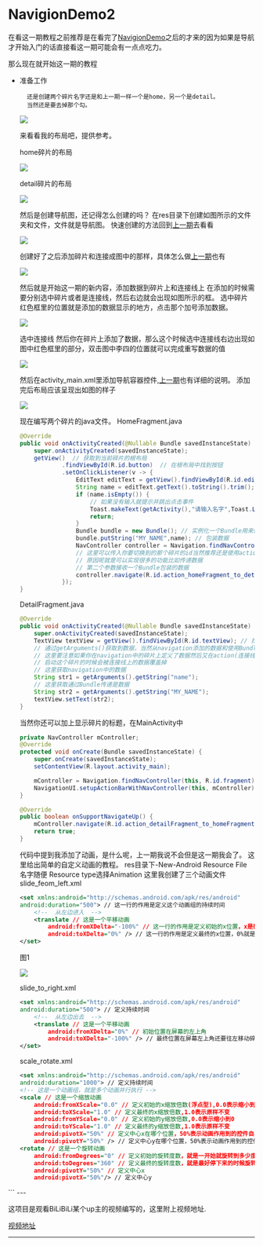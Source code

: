 # NavigionDemo2
    
在看这一期教程之前推荐是在看完了[NavigionDemo](https://github.com/yi-sheep/NavigionDemo)之后的才来的因为如果是导航才开始入门的话直接看这一期可能会有一点点吃力。

那么现在就开始这一期的教程
- 准备工作

        还是创建两个碎片名字还是和上一期一样一个是home，另一个是detail。
        当然还是要去掉那个勾。

    <img src="https://yi-sheep.github.io/NavigionDemo/Res/image/Navigation_2.png">
    
    来看看我的布局吧，提供参考。

    home碎片的布局

    <img src="https://yi-sheep.github.io/NavigionDemo2/Res/image/Navigion2_1.png">

    detail碎片的布局

    <img src="https://yi-sheep.github.io/NavigionDemo2/Res/image/Navigion2_2.png">
    
    然后是创建导航图，还记得怎么创建的吗？
    在res目录下创建如图所示的文件夹和文件，文件就是导航图。
    快速创建的方法回到[上一期](https://github.com/yi-sheep/NavigionDemo#NavGraph)去看看

    <img src="https://yi-sheep.github.io/NavigionDemo2/Res/image/Navigion2_3.png">

    创建好了之后添加碎片和连接成图中的那样，具体怎么做[上一期](https://github.com/yi-sheep/NavigionDemo#NavGraph)也有

    <img src="https://yi-sheep.github.io/NavigionDemo2/Res/image/Navigion2_4.png">

    然后就是开始这一期的新内容，添加数据到碎片上和连接线上
    在添加的时候需要分别选中碎片或者是连接线，然后右边就会出现如图所示的框。
    选中碎片
    红色框里的位置就是添加的数据显示的地方，点击那个加号添加数据。

    <img src="https://yi-sheep.github.io/NavigionDemo2/Res/image/Navigion2_6.png">

    选中连接线
    然后你在碎片上添加了数据，那么这个时候选中连接线右边出现如图中红色框里的部分，双击图中李四的位置就可以完成重写数据的值

    <img src="https://yi-sheep.github.io/NavigionDemo2/Res/image/Navigion2_7.png">

    然后在activity_main.xml里添加导航容器控件,[上一期](https://github.com/yi-sheep/NavigionDemo#NavHost)也有详细的说明。
    添加完后布局应该呈现出如图的样子

    <img src="https://yi-sheep.github.io/NavigionDemo2/Res/image/Navigion2_5.png">

    现在编写两个碎片的java文件。
    HomeFragment.java
    ```java
    @Override
    public void onActivityCreated(@Nullable Bundle savedInstanceState) {
        super.onActivityCreated(savedInstanceState);
        getView()  // 获取到当前碎片的根布局
                .findViewById(R.id.button)  // 在根布局中找到按钮
                .setOnClickListener(v -> {
                    EditText editText = getView().findViewById(R.id.editText); // 找到输入框
                    String name = editText.getText().toString().trim(); // 获取到输入框的内容
                    if (name.isEmpty()) {
                        // 如果没有输入就提示并跳出点击事件
                        Toast.makeText(getActivity(),"请输入名字",Toast.LENGTH_SHORT).show();
                        return;
                    }
                    Bundle bundle = new Bundle(); // 实例化一个Bundle用来传递数据
                    bundle.putString("MY_NAME",name); // 包装数据
                    NavController controller = Navigation.findNavController(v);
                    // 这里可以传入你要切换到的那个碎片的id当然推荐还是使用action的id
                    // 原因呢就是可以实现很多的功能比如传递数据
                    // 第二个参数接收一个Bundle包装的数据
                    controller.navigate(R.id.action_homeFragment_to_detailFragment,bundle);
                });
    }
    ```
    DetailFragment.java
    ```java
    @Override
    public void onActivityCreated(@Nullable Bundle savedInstanceState) {
        super.onActivityCreated(savedInstanceState);
        TextView textView = getView().findViewById(R.id.textView); // 找到TextView
        // 通过getArguments()获取到数据，当然从navigation添加的数据和使用Bundle传递是数据都可以通过这样获取到
        // 这里要注意如果你在navigation中的碎片上定义了数据然后又在action(连接线)中定义了同样key的数据那么
        // 启动这个碎片的时候会被连接线上的数据覆盖掉
        // 这里获取navigation中的数据
        String str1 = getArguments().getString("name");
        // 这里获取通过Bundle传递是数据
        String str2 = getArguments().getString("MY_NAME");
        textView.setText(str2);
    }
    ```
    当然你还可以加上显示碎片的标题，在MainActivity中

    ```java
    private NavController mController;
    @Override
    protected void onCreate(Bundle savedInstanceState) {
        super.onCreate(savedInstanceState);
        setContentView(R.layout.activity_main);

        mController = Navigation.findNavController(this, R.id.fragment);
        NavigationUI.setupActionBarWithNavController(this, mController);
    }

    @Override
    public boolean onSupportNavigateUp() {
        mController.navigate(R.id.action_detailFragment_to_homeFragment); // 这里将连接线传入，是因为我添加了动画
        return true;
    }
    ```

    代码中提到我添加了动画，是什么呢，上一期我说不会但是这一期我会了。
    这里给出简单的自定义动画的教程。
    res目录下-New-Android Resource File
    名字随便
    Resource type选择Animation
    这里我创建了三个动画文件
    slide_feom_left.xml
    ```xml
    <set xmlns:android="http://schemas.android.com/apk/res/android"
    android:duration="500"> // 这一行的作用是定义这个动画组的持续时间
        <!--  从左边进入  -->
        <translate // 这是一个平移动画
            android:fromXDelta="-100%" // 这一行的作用是定义初始的x位置，x是碎片左上角的x坐标，屏幕的左上角的x坐标是0，-100%表示初始的x坐标在屏幕左上角还要往左移动碎片宽度这么远，如下图1
            android:toXDelta="0%" /> // 这一行的作用是定义最终的x位置，0%就是屏幕的左上角，如图1
    </set>
    ```

    图1

    <img src="https://yi-sheep.github.io/NavigionDemo2/Res/image/Navigion2_8.png">

    slide_to_right.xml
    ```xml
    <set xmlns:android="http://schemas.android.com/apk/res/android"
    android:duration="500"> // 定义持续时间
        <!--  从左边出去  -->
        <translate // 这是一个平移动画
            android:fromXDelta="0%" // 初始位置在屏幕的左上角
            android:toXDelta="-100%" /> // 最终位置在屏幕左上角还要往左移动碎片宽度这么远
    </set>
    ```

    scale_rotate.xml
    ```xml
    <set xmlns:android="http://schemas.android.com/apk/res/android"
    android:duration="1000"> // 定义持续时间
    <!-- 这是一个动画组，就是多个动画并行执行 -->
    <scale // 这是一个缩放动画
        android:fromXScale="0.0" // 定义初始的x缩放倍数(浮点型),0.0表示缩小到0什么都看不见
        android:toXScale="1.0" // 定义最终的x缩放倍数,1.0表示原样不变
        android:fromYScale="0.0" // 定义初始的y缩放倍数,0.0表示缩小到0
        android:toYScale="1.0" // 定义最终的y缩放倍数,1.0表示原样不变
        android:pivotX="50%" // 定义中心x在哪个位置，50%表示动画作用到的控件自身的中心x坐标，不定义的话就是0%控件自身的左上角x的坐标
        android:pivotY="50%" /> // 定义中心y在哪个位置，50%表示动画作用到的控件自身的中心y坐标，不定义的话就是0%控件自身的左上角y的坐标
    <rotate // 这是一个旋转动画
        android:fromDegrees="0" // 定义初始的旋转度数，就是一开始就旋转到多少度的位置
        android:toDegrees="360" // 定义最终的旋转度数，就是最好停下来的时候旋转了好多度
        android:pivotY="50%" // 定义中心x
        android:pivotX="50%"/> // 定义中心y
</set>
    ```
---

这项目是观看BiLiBiLi某个up主的视频编写的，这里附上视频地址.

[视频地址](https://www.bilibili.com/video/av58510829/?spm_id_from=333.788.b_7265636f5f6c697374.2)

---